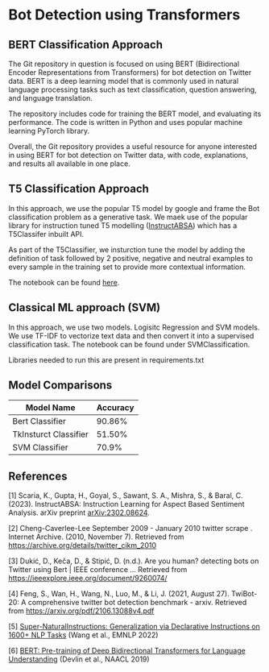 # Bot Detection using Transformers


## BERT Classification Approach
The Git repository in question is focused on using BERT (Bidirectional Encoder Representations from Transformers) for bot detection on Twitter data. BERT is a deep learning model that is commonly used in natural language processing tasks such as text classification, question answering, and language translation.

The repository includes code for training the BERT model, and evaluating its performance. The code is written in Python and uses popular machine learning PyTorch library.

Overall, the Git repository provides a useful resource for anyone interested in using BERT for bot detection on Twitter data, with code, explanations, and results all available in one place.

## T5 Classification Approach

In this approach, we use the popular T5 model by google and frame the Bot classification problem as a generative task. We maek use of the popular library for instruction tuned T5 modelling ([InstructABSA](https://github.com/kevinscaria/InstructABSA)) which has a T5Classifer inbuilt API. 

As part of the T5Classifier, we insturction tune the model by adding the definition of task followed by 2 positive, negative and neutral examples to every sample in the training set to provide more contextual information. 

The notebook can be found [here](https://github.com/siddharth2011/Bot_Detection/blob/main/T5_Bot_Detection.ipynb).

## Classical ML approach (SVM)

In this approach, we use two models. Logisitc Regression and SVM models. We use TF-IDF to vectorize text data and then convert it into a supervised classification task.  The notebook can be found under SVMClassification. 

Libraries needed to run this are present in requirements.txt
## Model Comparisons
| Model Name  | Accuracy |
| ------------- | ------------- |
| Bert Classifier| 90.86% |
| TkInsturct Classifier| 51.50% |
| SVM Classifier| 70.9%|

## References
<a id="1">[1]</a> 
Scaria, K., Gupta, H., Goyal, S., Sawant, S. A., Mishra, S., & Baral, C. (2023). InstructABSA: Instruction Learning for Aspect Based Sentiment Analysis. arXiv preprint [arXiv:2302.08624](https://arxiv.org/abs/2302.08624).

<a id="2">[2]</a> 
Cheng-Caverlee-Lee September 2009 - January 2010 twitter scrape . Internet Archive. (2010, November 7). Retrieved from https://archive.org/details/twitter_cikm_2010

<a id="3">[3]</a> 
Dukić, D., Keča, D., & Stipić, D. (n.d.). Are you human? detecting bots on Twitter using Bert | IEEE conference ... Retrieved from https://ieeexplore.ieee.org/document/9260074/

<a id="4">[4]</a> 
Feng, S., Wan, H., Wang, N., Luo, M., & Li, J. (2021, August 27). TwiBot-20: A comprehensive twitter bot detection benchmark - arxiv. Retrieved from https://arxiv.org/pdf/2106.13088v4.pdf

<a id="5">[5]</a> 
[Super-NaturalInstructions: Generalization via Declarative Instructions on 1600+ NLP Tasks](https://aclanthology.org/2022.emnlp-main.340) (Wang et al., EMNLP 2022)

<a id="6">[6]</a> 
[BERT: Pre-training of Deep Bidirectional Transformers for Language Understanding](https://aclanthology.org/N19-1423) (Devlin et al., NAACL 2019)

